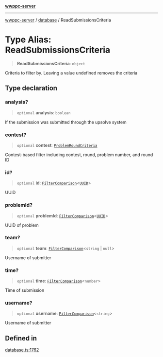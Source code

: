 [**wwppc-server**](../../README.md)

***

[wwppc-server](../../modules.md) / [database](../README.md) / ReadSubmissionsCriteria

# Type Alias: ReadSubmissionsCriteria

> **ReadSubmissionsCriteria**: `object`

Criteria to filter by. Leaving a value undefined removes the criteria

## Type declaration

### analysis?

> `optional` **analysis**: `boolean`

If the submission was submitted through the upsolve system

### contest?

> `optional` **contest**: [`ProblemRoundCriteria`](ProblemRoundCriteria.md)

Contest-based filter including contest, round, problem number, and round ID

### id?

> `optional` **id**: [`FilterComparison`](../../util/type-aliases/FilterComparison.md)\<[`UUID`](../../util/type-aliases/UUID.md)\>

UUID

### problemId?

> `optional` **problemId**: [`FilterComparison`](../../util/type-aliases/FilterComparison.md)\<[`UUID`](../../util/type-aliases/UUID.md)\>

UUID of problem

### team?

> `optional` **team**: [`FilterComparison`](../../util/type-aliases/FilterComparison.md)\<`string` \| `null`\>

Username of submitter

### time?

> `optional` **time**: [`FilterComparison`](../../util/type-aliases/FilterComparison.md)\<`number`\>

Time of submission

### username?

> `optional` **username**: [`FilterComparison`](../../util/type-aliases/FilterComparison.md)\<`string`\>

Username of submitter

## Defined in

[database.ts:1762](https://github.com/WWPPC/WWPPC-server/blob/893fab4901e205d136b5570c7c0b518b74b2e9d9/src/database.ts#L1762)

